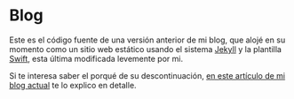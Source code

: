 # Blog

Este es el código fuente de una versión anterior de mi blog, que alojé en su momento como un sitio web estático usando el sistema [Jekyll](http://jekyllrb.com/) y la plantilla [Swift](https://github.com/pranavrajs/swift), esta última modificada levemente por mi.


Si te interesa saber el porqué de su descontinuación, [en este artículo de mi blog actual](https://www.elstef41.com/2019/11/nuevo-blog-de-nuevo.html) te lo explico en detalle.
